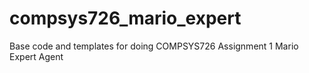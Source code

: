 # compsys726_mario_expert

Base code and templates for doing COMPSYS726 Assignment 1 Mario Expert Agent
